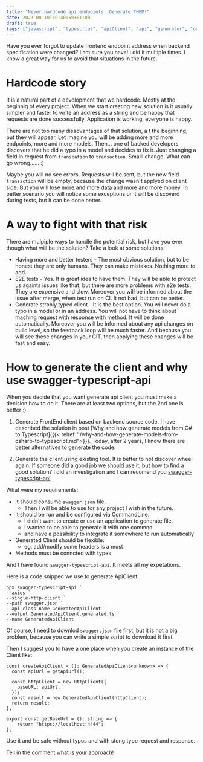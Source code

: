 ```yaml
---
title: "Never hardcode api endpoints. Generate THEM!"
date: 2023-08-10T10:40:58+01:00
draft: true
tags: ["javascript", "typescript", "apiClient", "api", "generator", "ongoing refactor", "code generator"]
---
```


Have you ever forgot to update frontend endpoint address when backend specification were changed? I am sure you have! I did it multiple times. I know a great way for us to avoid that situations in the future.

# Hardcode story
It is a natural part of a development that we hardcode. Mostly at the beginnig of every project. When we start creating new solution is it usually simpler and faster to write an address as a string and be happy that requests are done successfully. Application is working, everyone is happy.

There are not too many disadvantages of that solution, a t the beginning, but they will appear. Let imagine you will be adding more and more endpoints, more and more models. Then... one of backed developers discovers that he did a typo in a model and decides to fix it. Just changing a field in request from `transcation` to `transaction`. Smalll change. What can go wrong...... :)

Maybe you will no see errors. Requests will be sent, but the new field `transaction` will be empty, because the change wasn't applyed on client side. But you will lose more and more data and more and more money. In better scenario you will notice some exceptions or it will be discoverd during tests, but it can be done better.

# A way to fight with that risk
There are mulpiple ways to handle the potential risk, but have you ever though what will be the solution? Take a look at some solutions:

- Having more and better testers - The most obvious solution, but to be honest they are only humans. They can make mistakes. Nothing more to add.
- E2E tests - Yes. It is great idea to have them. They will be able to protect us againts issues like that, but there are more problems with e2e tests. They are expensive and slow. Moreover you will be informed about the issue after merge, when test run on CI. It not bad, but can be better.
- Generate stronly typed client - It is the best option. You will never do a typo in a model or in an address. You will not have to think about maching request with response with method. It will be done automatically. Moreover you will be informed about any api changes on build level, so the feedback loop will be much faster. And because you will see these changes in your GIT, then applying these changes will be fast and easy.

# How to generate the client and why use swagger-typescript-api 
When you decide that you want generate api client you must make a decision how to do it. There are at least two options, but the 2nd one is better :).

1. Generate FrontEnd client based on backend source code. I have described the solution in post [Why and how generate models from C# to Typescript]({{< relref "./why-and-how-generate-models-from-csharp-to-typescript.md">}}). Today, after 2 years, I know there are better alternatives to generate the code. 
 
2. Generate the client using existing tool. It is better to not discover wheel again. If someone did a good job we should use it, but how to find a good solution?
I did an investigation and I can recomend you [swagger-typescript-api](https://github.com/acacode/swagger-typescript-api).

What were my requirements:
- It should consume `swagger.json` file. 
  - Then I will be able to use for any project I wish in the future.
- It should be run and be configured via CommandLine. 
  - I didn't want to create or use an application to generate file. 
  - I wanted to be able to generate it with one commnd
  - and have a possibility to integrate it somewhere to run automatically
- Generated Client should be flexible:
  - eg. add/modify some headers is a must
- Methods must be conncted with types

And I have found `swagger-typescript-api`. It meets all my expetations.

Here is a code snipped we use to generate ApiClient.

```
npx swagger-typescript-api `
--axios `
--single-http-client `
--path swagger.json `
--api-class-name GeneratedApiClient `
--output GeneratedApiClient.generated.ts `
--name GeneratedApiClient 
```
Of course, I need to downlod `swagger.json` file first, but it is not a big problem, because you can write a simple script to download it first.

Then I suggest you to have a one place when you create an instance of the Client like:
```
const createApiClient = (): GeneratedApiClient<unknown> => {
  const apiUrl = getApiUrl();

  const httpClient = new HttpClient({
    baseURL: apiUrl,
  });
  const result = new GeneratedApiClient(httpClient);
  return result;
};

export const getBaseUrl = (): string => {
    return "https://localhost:4444";
};
```

Use it and be safe without typos and with stong type request and response.

Tell in the comment what is your approach!

